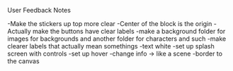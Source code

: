 User Feedback Notes

-Make the stickers up top more clear
-Center of the block is the origin
-Actually make the buttons have clear labels 
-make a background folder for images for backgrounds and another folder for characters and such
-make clearer labels that actually mean somethings
-text white
-set up splash screen with controls
-set up hover
-change info -> like a scene
-border to the canvas
